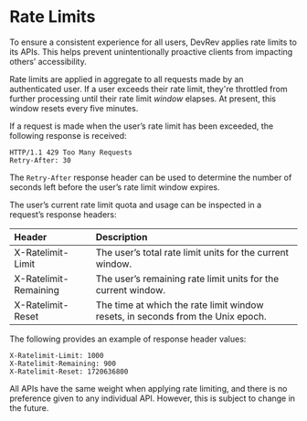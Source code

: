 # Rate Limits

To ensure a consistent experience for all users, DevRev applies rate limits to its APIs. This helps prevent unintentionally proactive clients from impacting others’ accessibility.

Rate limits are applied in aggregate to all requests made by an authenticated user. If a user exceeds their rate limit, they're throttled from further processing until their rate limit *window* elapses. At present, this window resets every five minutes.

If a request is made when the user’s rate limit has been exceeded, the following response is received:

```
HTTP/1.1 429 Too Many Requests
Retry-After: 30
```

The `Retry-After` response header can be used to determine the number of seconds left before the user’s rate limit window expires.

The user’s current rate limit quota and usage can be inspected in a request’s response headers:

| Header                | Description                                                                     |
| :-------------------- | :------------------------------------------------------------------------------ |
| X-Ratelimit-Limit     | The user’s total rate limit units for the current window.                       |
| X-Ratelimit-Remaining | The user’s remaining rate limit units for the current window.                   |
| X-Ratelimit-Reset     | The time at which the rate limit window resets, in seconds from the Unix epoch. |

The following provides an example of response header values:

```
X-Ratelimit-Limit: 1000
X-Ratelimit-Remaining: 900
X-Ratelimit-Reset: 1720636800
```

<Callout intent="info">
  All APIs have the same weight when applying rate limiting, and there is no preference given to any individual API. However, this is subject to change in the future.
</Callout>